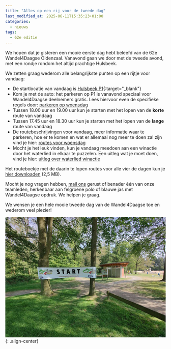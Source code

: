 ```yaml
---
title: "Alles op een rij voor de tweede dag"
last_modified_at: 2025-06-11T15:35:23+01:00
categories:
  - nieuws
tags:
  - 62e editie
---
```


We hopen dat je gisteren een mooie eerste dag hebt beleefd van de 62e Wandel4Daagse Oldenzaal. Vanavond gaan we door met de tweede avond, met een rondje rondom het altijd prachtige Hulsbeek.  

We zetten graag wederom alle belangrijkste punten op een rijtje voor vandaag:  

- De startlocatie van vandaag is [Hulsbeek P1](https://maps.app.goo.gl/26E2XAqeNJKJPxUA8){:target="_blank"}
- Kom je met de auto: het parkeren op P1 is vanavond speciaal voor Wandel4Daagse deelnemers gratis. Lees hiervoor even de specifieke regels door: [parkeren op woensdag](/routes/woensdag#parkeren)
- Tussen 18.00 uur en 19.00 uur kun je starten met het lopen van de **korte** route van vandaag
- Tussen 17.45 uur en 18.30 uur kun je starten met het lopen van de **lange** route van vandaag
- De routebeschrijvingen voor vandaag, meer informatie waar te parkeren, hoe er te komen en wat er allemaal nog meer te doen zal zijn vind je hier: [routes voor woensdag](/routes/woensdag)
- Mocht je het leuk vinden, kun je vandaag meedoen aan een winactie door het waterlied in elkaar te puzzelen. Een uitleg wat je moet doen, vind je hier: [uitleg over waterlied winactie](/winacties/waterlied)

Het routeboekje met de daarin te lopen routes voor alle vier de dagen kun je [hier downloaden](/assets/routes/Routeboekje2025.pdf) (2,5 MB).  

Mocht je nog vragen hebben, [mail ons](mailto:info@wandel4daagseoldenzaal.nl) gerust of benader één van onze teamleden, herkenbaar aan felgroene polo of blauwe jas met Wandel4Daagse opdruk. We helpen je graag.  

We wensen je een hele mooie tweede dag van de Wandel4Daagse toe en wederom veel plezier!  

![Foto uit de dinsdag route](/assets/images/news/2025/woensdag.jpg){: .align-center}  